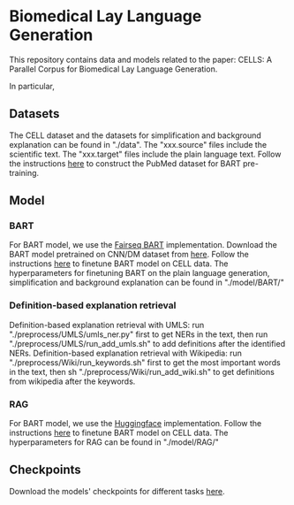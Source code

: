 # Biomedical Lay Language Generation
This repository contains data and models related to the paper: CELLS: A Parallel Corpus for Biomedical Lay Language Generation. 

In particular, 

## Datasets
The CELL dataset and the datasets for simplification and background explanation can be found in "./data".
The "xxx.source" files include the scientific text. The "xxx.target" files include the plain language text.
Follow the instructions [here](https://github.com/qiuweipku/Plain_language_summarization) to construct the PubMed dataset for BART pre-training.

## Model
### BART
For BART model, we use the [Fairseq BART](https://github.com/pytorch/fairseq/tree/master/examples/bart) implementation. Download the BART model pretrained on CNN/DM dataset from [here](https://dl.fbaipublicfiles.com/fairseq/models/bart.large.cnn.tar.gz).
Follow the instructions [here](https://github.com/pytorch/fairseq/blob/master/examples/bart/README.summarization.md) to finetune BART model on CELL data. The hyperparameters for finetuning BART on the plain language generation, simplification and background explanation can be found in "./model/BART/"

### Definition-based explanation retrieval
Definition-based explanation retrieval with UMLS: run "./preprocess/UMLS/umls_ner.py" first to get NERs in the text, then run "./preprocess/UMLS/run_add_umls.sh" to add definitions after the identified NERs. 
Definition-based explanation retrieval with Wikipedia: run "./preprocess/Wiki/run_keywords.sh" first to get the most important words in the text, then sh "./preprocess/Wiki/run_add_wiki.sh" to get definitions from wikipedia after the keywords.

### RAG
For BART model, we use the [Huggingface](https://huggingface.co/docs/transformers/model_doc/rag) implementation.
Follow the instructions [here](https://github.com/huggingface/transformers/tree/main/examples/research_projects/rag) to finetune BART model on CELL data. The hyperparameters for RAG can be found in "./model/RAG/"


## Checkpoints
Download the models' checkpoints for different tasks [here](https://drive.google.com/drive/u/1/folders/1Qcq93Vo4L8jUD-o06u1z73SqmmPBiWee).
